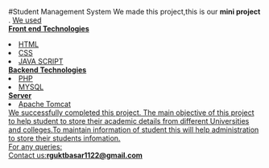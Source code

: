 #Student Management System
We made this project,this is our  <b>mini project </b>.
<a href="https://149501111.v2.pressablecdn.com/wp-content/uploads/2020/12/Student-Management-System.jpg">
We used
<br> <b>Front end Technologies</b>
<li>HTML
<li>CSS
<li>JAVA SCRIPT
<br>
<b>Backend Technologies</b>
<li>PHP
<li>MYSQL
<br>
<b>Server</b>
<li>Apache Tomcat
<br>
We successfully completed this project.
The main objective of this project to help student to store their academic details from different Universities and colleges.To maintain information of student this will help administration to store their students infomation.
<br>
For any queries:
<br>
Contact us:<b>rguktbasar1122@gmail.com</b>
 
